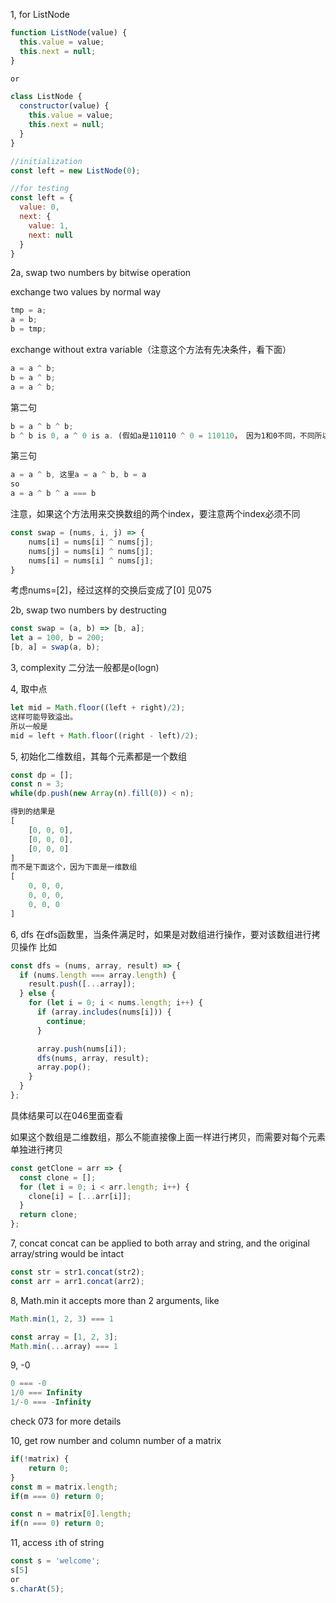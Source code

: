 1, for ListNode

```js
function ListNode(value) {
  this.value = value;
  this.next = null;
}

or

class ListNode {
  constructor(value) {
    this.value = value;
    this.next = null;
  }
}

//initialization
const left = new ListNode(0);

//for testing
const left = {
  value: 0,
  next: {
    value: 1,
    next: null
  }
}
```


2a, swap two numbers by bitwise operation

exchange two values by normal way
```js
tmp = a;
a = b;
b = tmp;
```

exchange without extra variable（注意这个方法有先决条件，看下面）
```js
a = a ^ b;
b = a ^ b;
a = a ^ b;
```

第二句
```js
b = a ^ b ^ b;
b ^ b is 0, a ^ 0 is a. (假如a是110110 ^ 0 = 110110， 因为1和0不同，不同所以为1，0和0相同，相同所以为0)
```
第三句
```js
a = a ^ b, 这里a = a ^ b, b = a
so
a = a ^ b ^ a === b
```

注意，如果这个方法用来交换数组的两个index，要注意两个index必须不同
```js
const swap = (nums, i, j) => {
	nums[i] = nums[i] ^ nums[j];
	nums[j] = nums[i] ^ nums[j];
	nums[i] = nums[i] ^ nums[j];
}
```
考虑nums=[2]，经过这样的交换后变成了[0]
见075

2b, swap two numbers by destructing
```js
const swap = (a, b) => [b, a];
let a = 100, b = 200;
[b, a] = swap(a, b);
```


3, complexity
二分法一般都是o(logn)


4, 取中点
```js
let mid = Math.floor((left + right)/2);
这样可能导致溢出。
所以一般是
mid = left + Math.floor((right - left)/2);
```


5, 初始化二维数组，其每个元素都是一个数组
```js
const dp = [];
const n = 3;
while(dp.push(new Array(n).fill(0)) < n);

得到的结果是
[
	[0, 0, 0],
	[0, 0, 0],
	[0, 0, 0]
]
而不是下面这个，因为下面是一维数组
[
	0, 0, 0,
	0, 0, 0,
	0, 0, 0
]
```


6, dfs
在dfs函数里，当条件满足时，如果是对数组进行操作，要对该数组进行拷贝操作
比如
```js
const dfs = (nums, array, result) => {
  if (nums.length === array.length) {
    result.push([...array]);
  } else {
    for (let i = 0; i < nums.length; i++) {
      if (array.includes(nums[i])) {
        continue;
      }

      array.push(nums[i]);
      dfs(nums, array, result);
      array.pop();
    }
  }
};
```
具体结果可以在046里面查看

如果这个数组是二维数组，那么不能直接像上面一样进行拷贝，而需要对每个元素单独进行拷贝
```js
const getClone = arr => {
  const clone = [];
  for (let i = 0; i < arr.length; i++) {
    clone[i] = [...arr[i]];
  }
  return clone;
};
```


7, concat
concat can be applied to both array and string, and the original array/string would be intact
```js
const str = str1.concat(str2);
const arr = arr1.concat(arr2);
```


8, Math.min
it accepts more than 2 arguments, like
```js
Math.min(1, 2, 3) === 1

const array = [1, 2, 3];
Math.min(...array) === 1
```


9, -0
```js
0 === -0
1/0 === Infinity
1/-0 === -Infinity
```
check 073 for more details



10, get row number and column number of a matrix
```js
if(!matrix) {
	return 0;
}
const m = matrix.length;
if(m === 0) return 0;

const n = matrix[0].length;
if(n === 0) return 0;
```


11, access `i`th of string
```js
const s = 'welcome';
s[5]
or
s.charAt(5);
```


